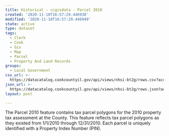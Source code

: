 ```yaml
---
title: Historical - ccgisdata - Parcel 2010
created: '2020-11-10T16:57:29.446938'
modified: '2020-11-10T16:57:29.446949'
state: active
type: dataset
tags:
  - Clerk
  - Cook
  - Gis
  - Map
  - Parcel
  - Property And Land Records
groups:
  - Local Government
csv_url: >-
  https://datacatalog.cookcountyil.gov/api/views/nhsi-bt2g/rows.csv?accessType=DOWNLOAD
json_url: >-
  https://datacatalog.cookcountyil.gov/api/views/nhsi-bt2g/rows.json?accessType=DOWNLOAD
layout: post

---
```

The Parcel 2010 feature contains tax parcel polygons for the 2010 property tax assessment at the County. This feature reflects tax parcel polygons as they existed from 1/1/2010 through 12/31/2010. Each parcel is uniquely identified with a Property Index Number (PIN).
